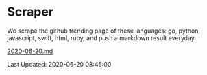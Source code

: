 # Scraper

We scrape the github trending page of these languages: go, python, javascript, swift, html, ruby, and push a markdown result everyday.

[2020-06-20.md](https://github.com/henson/Scraper/blob/master/2020-06-20.md)

Last Updated: 2020-06-20 08:45:00